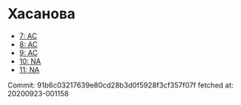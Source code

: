 # Хасанова
- [7: AC](7.md)
- [8: AC](8.md)
- [9: AC](9.md)
- [10: NA](10.md)
- [11: NA](11.md)

Commit: 91b6c03217639e80cd28b3d0f5928f3cf357f07f
 fetched at: 20200923-001158
